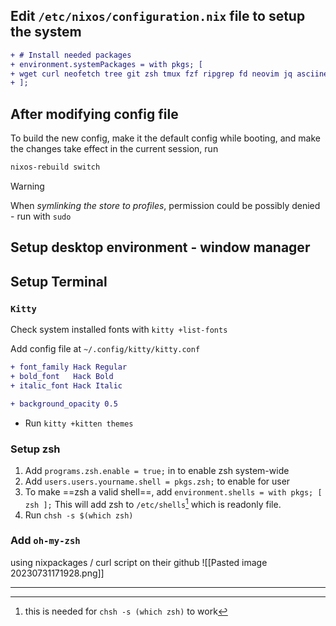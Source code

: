 ## Edit `/etc/nixos/configuration.nix` file to setup the system
```diff
+ # Install needed packages
+ environment.systemPackages = with pkgs; [
+ wget curl neofetch tree git zsh tmux fzf ripgrep fd neovim jq asciinema lolcat kitty oh-my-zsh
+ ];
```

## After modifying config file
To build the new config, make it the default config while booting, and make the changes take effect in the current session, run
```bash
nixos-rebuild switch
```
> [!warning]
> When *symlinking the store to profiles*, permission could be possibly denied - run with `sudo`

## Setup desktop environment - window manager

## Setup Terminal
### `Kitty`

Check system installed fonts with `kitty +list-fonts`

Add config file at `~/.config/kitty/kitty.conf`
```diff
+ font_family Hack Regular
+ bold_font   Hack Bold
+ italic_font Hack Italic

+ background_opacity 0.5
```
- Run `kitty +kitten themes`

### Setup zsh
1. Add `programs.zsh.enable = true;` in to enable zsh system-wide
2. Add `users.users.yourname.shell = pkgs.zsh;` to enable for user
3. To make ==zsh a valid shell==, add `environment.shells = with pkgs; [ zsh ];` This will add zsh to `/etc/shells`[^add-to-/etc/shells] which is readonly file.
4. Run `chsh -s $(which zsh)`

### Add `oh-my-zsh`
using nixpackages / curl script on their github
![[Pasted image 20230731171928.png]]

---
[^add-to-/etc/shells]: this is needed for `chsh -s (which zsh)` to work